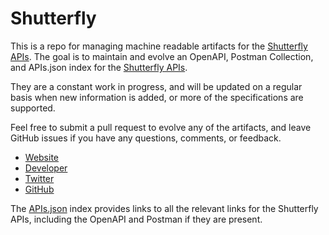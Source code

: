 # ShutterflyThis is a repo for managing machine readable artifacts for the [Shutterfly APIs](http://www.shutterfly.com/documentation/start.sfly). The goal is to maintain and evolve an OpenAPI, Postman Collection, and APIs.json index for the [Shutterfly APIs](http://www.shutterfly.com/documentation/start.sfly).They are a constant work in progress, and will be updated on a regular basis when new information is added, or more of the specifications are supported.Feel free to submit a pull request to evolve any of the artifacts, and leave GitHub issues if you have any questions, comments, or feedback.- [Website](http://www.shutterfly.com/documentation/start.sfly)- [Developer](http://www.shutterfly.com/documentation/start.sfly)- [Twitter](https://twitter.com/shutterfly)- [GitHub](https://github.com/shutterfly)The [APIs.json](https://github.com/api-evangelist/shutterfly/blob/master/apis.json) index provides links to all the relevant links for the Shutterfly APIs, including the OpenAPI and Postman if they are present.